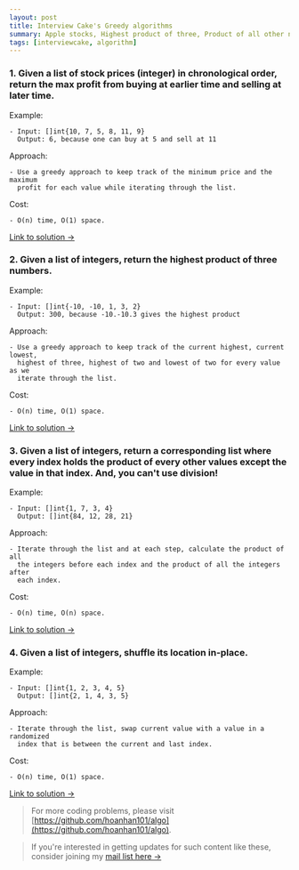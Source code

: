 ```yaml
---
layout: post
title: Interview Cake's Greedy algorithms
summary: Apple stocks, Highest product of three, Product of all other numbers, In-place shuffle
tags: [interviewcake, algorithm]
---
```


### 1. Given a list of stock prices (integer) in chronological order, return the max profit from buying at earlier time and selling at later time.

Example:
```
- Input: []int{10, 7, 5, 8, 11, 9}
  Output: 6, because one can buy at 5 and sell at 11
```

Approach:
```
- Use a greedy approach to keep track of the minimum price and the maximum
  profit for each value while iterating through the list.
```

Cost:
```
- O(n) time, O(1) space.
```

[Link to solution →](https://github.com/hoanhan101/algo/blob/master/interviewcake/apple_stocks_test.go)

### 2. Given a list of integers, return the highest product of three numbers.

Example:
```
- Input: []int{-10, -10, 1, 3, 2}
  Output: 300, because -10.-10.3 gives the highest product
```

Approach:
```
- Use a greedy approach to keep track of the current highest, current lowest,
  highest of three, highest of two and lowest of two for every value as we
  iterate through the list.
```

Cost:
```
- O(n) time, O(1) space.
```

[Link to solution →](https://github.com/hoanhan101/algo/blob/master/interviewcake/highest_product_of_three_test.go)

### 3. Given a list of integers, return a corresponding list where every index holds the product of every other values except the value in that index. And, you can't use division!

Example:
```
- Input: []int{1, 7, 3, 4}
  Output: []int{84, 12, 28, 21}
```

Approach:
```
- Iterate through the list and at each step, calculate the product of all
  the integers before each index and the product of all the integers after
  each index.
```

Cost:
```
- O(n) time, O(n) space.
```

[Link to solution →](https://github.com/hoanhan101/algo/blob/master/interviewcake/product_of_others_test.go)


### 4. Given a list of integers, shuffle its location in-place.

Example:
```
- Input: []int{1, 2, 3, 4, 5}
  Output: []int{2, 1, 4, 3, 5}
```

Approach:
```
- Iterate through the list, swap current value with a value in a randomized
  index that is between the current and last index.
```

Cost:
```
- O(n) time, O(1) space.
```

[Link to solution →](https://github.com/hoanhan101/algo/blob/master/interviewcake/inplace_shuffle_test.go)

> For more coding problems, please visit
  [https://github.com/hoanhan101/algo](https://github.com/hoanhan101/algo).

> If you're interested in getting updates for such content like these, consider
  joining my [mail list here →](https://tinyletter.com/hoanhan)
